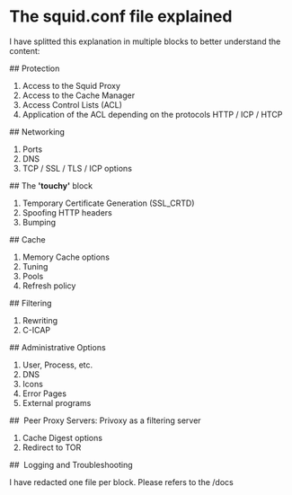 # The squid.conf file explained

I have splitted this explanation in multiple blocks to better understand the content:

## Protection
 1. Access to the Squid Proxy
 2. Access to the Cache Manager
 3. Access Control Lists (ACL)
 4. Application of the ACL depending on the protocols HTTP / ICP / HTCP 


## Networking
 1. Ports
 2. DNS
 3. TCP / SSL / TLS / ICP options


## The **'touchy'** block
 1. Temporary Certificate Generation (SSL_CRTD)
 2. Spoofing HTTP headers
 3. Bumping


## Cache   
 1. Memory Cache options
 2. Tuning
 3. Pools
 4. Refresh policy

## Filtering
 1. Rewriting
 2. C-ICAP

## Administrative Options
 1. User, Process, etc.
 2. DNS
 3. Icons
 4. Error Pages
 5. External programs


##  Peer Proxy Servers: Privoxy as a filtering server
 1. Cache Digest options
 2. Redirect to TOR

##  Logging and Troubleshooting

I have redacted one file per block. Please refers to the /docs


 
